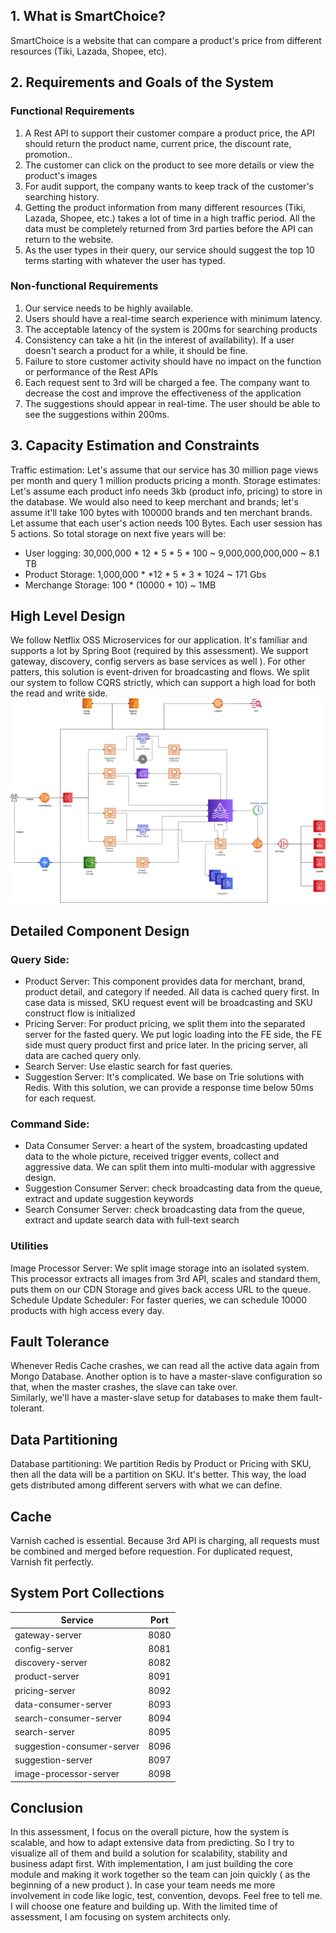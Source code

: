## 1. What is SmartChoice?

SmartChoice is a website that can compare a product's price from different resources (Tiki, Lazada, Shopee, etc).

## 2. Requirements and Goals of the System

### Functional Requirements
1. A Rest API to support their customer compare a product price, the API should return the product name, current price, the discount rate, promotion..
2. The customer can click on the product to see more details or view the product's images
3. For audit support, the company wants to keep track of the customer's searching history. 
4. Getting the product information from many different resources (Tiki, Lazada, Shopee, etc.) takes a lot of time in a high traffic period. All the data must be completely returned from 3rd parties before the API can return to the website.	
5. As the user types in their query, our service should suggest the top 10 terms starting with whatever the user has typed.		
### Non-functional Requirements
1. Our service needs to be highly available. 
2. Users should have a real-time search experience with minimum latency.
3. The acceptable latency of the system is 200ms for searching products
4. Consistency can take a hit (in the interest of availability). If a user doesn't search a product for a while, it should be fine.
5. Failure to store customer activity should have no impact on the function or performance of the Rest APIs
6. Each request sent to 3rd will be charged a fee. The company want to decrease the cost and improve the effectiveness of the application
7. The suggestions should appear in real-time. The user should be able to see the suggestions within 200ms.

## 3. Capacity Estimation and Constraints
Traffic estimation: Let's assume that our service has 30 million page views per month and query 1 million products pricing a month.
Storage estimates: Let's assume each product info needs 3kb (product info, pricing) to store in the database. We would also need to keep merchant and brands; let's assume it'll take 100 bytes with 100000 brands and ten merchant brands. 
Let assume that each user's action needs 100 Bytes. Each user session has 5 actions.
So total storage on next five years will be:
- User logging: 30,000,000 * 12 * 5 * 5 * 100 ~ 9,000,000,000,000 ~ 8.1 TB 
- Product Storage: 1,000,000 * *12 * 5 * 3 * 1024 ~ 171 Gbs
- Merchange Storage: 100 * (10000 + 10) ~ 1MB

## High Level Design
We follow Netflix OSS Microservices for our application. It's familiar and supports a lot by Spring Boot (required by this assessment). We support gateway, discovery, config servers as base services as well ). For other patters, this solution is event-driven for broadcasting and flows. We split our system to follow CQRS strictly, which can support a high load for both the read and write side.
![software_architect.png](/software_architect.png)
## Detailed Component Design
### Query Side:
- Product Server: This component provides data for merchant, brand, product detail, and category if needed. All data is cached query first. In case data is missed, SKU request event will be broadcasting and SKU construct flow is initialized
- Pricing Server: For product pricing, we split them into the separated server for the fasted query. We put logic loading into the FE side, the FE side must query product first and price later. In the pricing server, all data are cached query only.
- Search Server: Use elastic search for fast queries.
- Suggestion Server: It's complicated. We base on Trie solutions with Redis. With this solution, we can provide a response time below 50ms for each request.

### Command Side:
- Data Consumer Server: a heart of the system, broadcasting updated data to the whole picture, received trigger events, collect and aggressive data. We can split them into multi-modular with aggressive design. 
- Suggestion Consumer Server: check broadcasting data from the queue, extract and update suggestion keywords
- Search Consumer Server: check broadcasting data from the queue, extract and update search data with full-text search

### Utilities
Image Processor Server: We split image storage into an isolated system. This processor extracts all images from 3rd API, scales and standard them, puts them on our CDN Storage and gives back access URL to the queue.
Schedule Update Scheduler: For faster queries, we can schedule 10000 products with high access every day.
## Fault Tolerance
Whenever Redis Cache crashes, we can read all the active data again from Mongo Database. Another option is to have a master-slave configuration so that, when the master crashes, the slave can take over. 	
Similarly, we'll have a master-slave setup for databases to make them fault-tolerant.
## Data Partitioning
Database partitioning: We partition Redis by Product or Pricing with SKU, then all the data will be a partition on SKU. It's better. This way, the load gets distributed among different servers with what we can define.
## Cache
Varnish cached is essential. Because 3rd API is charging, all requests must be combined and merged before requestion. For duplicated request, Varnish fit perfectly.

## System Port Collections
| Service | Port |
|---------|------|
|gateway-server|8080|
|config-server|8081|
|discovery-server|8082|
|product-server|8091|
|pricing-server|8092|
|data-consumer-server|8093|
|search-consumer-server|8094|
|search-server|8095|
|suggestion-consumer-server|8096|
|suggestion-server|8097|
|image-processor-server|8098|

## Conclusion
In this assessment, I focus on the overall picture, how the system is scalable, and how to adapt extensive data from predicting. So I try to visualize all of them and build a solution for scalability, stability and business adapt first. With implementation, I am just building the core module and making it work together so the team can join quickly ( as the beginning of a new product ). In case your team needs me more involvement in code like logic, test, convention, devops. Feel free to tell me. I will choose one feature and building up. With the limited time of assessment, I am focusing on system architects only.
